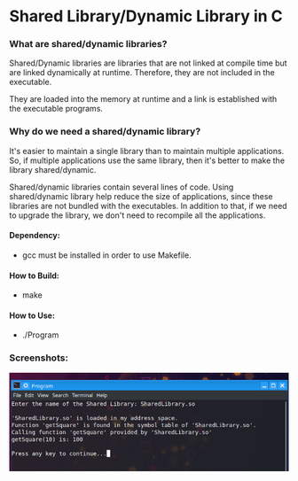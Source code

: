 # Shared Library/Dynamic Library in C

### What are shared/dynamic libraries?
Shared/Dynamic libraries are libraries that are not linked at compile time but are linked dynamically at runtime. Therefore, they are not included in the executable.

They are loaded into the memory at runtime and a link is established with the executable programs.

### Why do we need a shared/dynamic library?

It's easier to maintain a single library than to maintain multiple applications. So, if multiple applications use the same library, then it's better to make the library shared/dynamic.

Shared/dynamic libraries contain several lines of code. Using shared/dynamic library help reduce the size of applications, since these libraries are not bundled with the executables. In addition to that, if we need to upgrade the library, we don't need to recompile all the applications.

#### Dependency:
*  gcc must be installed in order to use Makefile.

#### How to Build:
*  make

#### How to Use:
*  ./Program

### Screenshots:
![Program](Linux/program.png)
